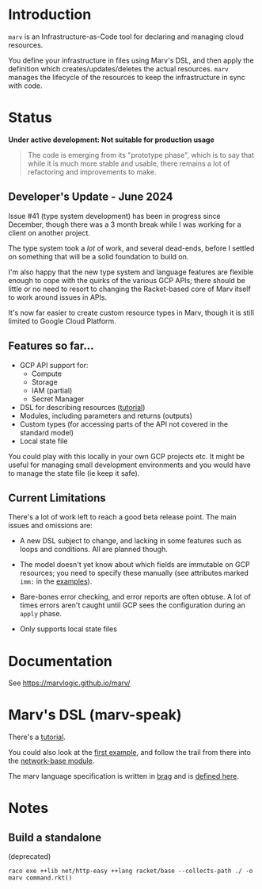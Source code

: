 # Introduction

`marv` is an Infrastructure-as-Code tool for declaring and managing cloud
resources.

You define your infrastructure in files using Marv's DSL, and then apply the
definition which creates/updates/deletes the actual resources. `marv` manages
the lifecycle of the resources to keep the infrastructure in sync with code.

# Status

__Under active development: Not suitable for production usage__

>The code is emerging from its "prototype phase", which is to say that while it
is much more stable and usable, there remains a lot of refactoring and
improvements to make.

## Developer's Update - June 2024

Issue #41 (type system development) has been in progress since December, though
there was a 3 month break while I was working for a client on another project. 

The type system took a *lot* of work, and several dead-ends, before I settled on
something that will be a solid foundation to build on. 

I'm also happy that the new type system and language features are flexible
enough to cope with the quirks of the various GCP APIs; there should be little
or no need to resort to changing the Racket-based core of Marv itself to work
around issues in APIs.

It's now far easier to create custom resource types in Marv, though it is still
limited to Google Cloud Platform.

## Features so far...

- GCP API support for:
  - Compute 
  - Storage
  - IAM (partial)
  - Secret Manager
- DSL for describing resources ([tutorial](docs/tutorial/01-bucket-example.md))
- Modules, including parameters and returns (outputs)
- Custom types (for accessing parts of the API not covered in the standard model)
- Local state file

You could play with this locally in your own GCP projects etc. It might be
useful for managing small development environments and you would have to manage
the state file (ie keep it safe).

## Current Limitations

There's a lot of work left to reach a good beta release point. The main issues
and omissions are:

- A new DSL subject to change, and lacking in some features such as loops and
conditions. All are planned though.

- The model doesn't yet know about which fields are immutable on GCP resources; you
need to specify these manually (see attributes marked `imm:` in the
[examples](examples/gcp/shared/network-base.mrv)).

- Bare-bones error checking, and error reports are often obtuse. A lot of times
errors aren't caught until GCP sees the configuration during an `apply` phase. 

- Only supports local state files
  
# Documentation

 See https://marvlogic.github.io/marv/

# Marv's DSL (marv-speak)

There's a [tutorial](docs/tutorial/01-bucket-example.md).

You could also look at the [first example](examples/gcp/01-networking.mrv), and
follow the trail from there into the [network-base
module](examples/gcp/shared/network-base.mrv).

The marv language specification is written in
[brag](https://docs.racket-lang.org/brag/index.html) and is [defined
here](alpha/parser.rkt).

# Notes

## Build a standalone
(deprecated)

    raco exe ++lib net/http-easy ++lang racket/base --collects-path ./ -o marv command.rkt()